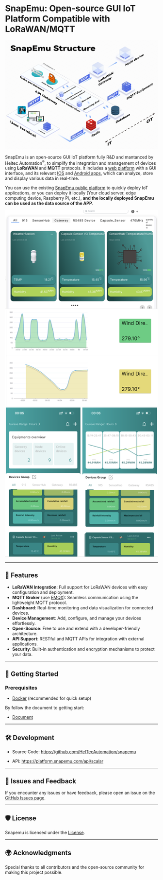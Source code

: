 # SnapEmu: Open-source GUI IoT Platform Compatible with LoRaWAN/MQTT

![](img/01.png)

SnapEmu is an open-source GUI IoT platform fully R&D and mantanced by [Heltec Automation](https://heltec.org/)<sup>®</sup>, to simplify the integration and management of devices using **LoRaWAN** and **MQTT** protocols. It includes a [web platform](https://snapemu.com/) with a GUI interface, and its relevant [IOS](https://apps.apple.com/cn/app/snapemu/id6475621820) and [Android apps](https://play.google.com/store/apps/details?id=com.heltec.snapemu_app), which can analyze, store and display various data in real-time.

You can use the existing [SnapEmu public platform](https://snapemu.com/) to quickly deploy IoT applications, or you can deploy it locally (Your cloud server, edge computing device, Raspberry Pi, etc.), **and the locally deployed SnapEmu can be used as the data source of the APP**.

<img src="img/02.png" alt="WebDashboard" style="zoom:50%;" />

<img src="img/03.png" alt="WebDashboard" style="zoom:50%;" />

<img src="img/04.png" alt="WebDashboard" style="zoom:50%;" />

---

## 🌟 Features

- **LoRaWAN Integration**: Full support for LoRaWAN devices with easy configuration and deployment.
- **MQTT Broker** (use [EMQX](https://github.com/emqx/emqx)): Seamless communication using the lightweight MQTT protocol.
- **Dashboard**: Real-time monitoring and data visualization for connected devices.
- **Device Management**: Add, configure, and manage your devices effortlessly.
- **Open-Source**: Free to use and extend with a developer-friendly architecture.
- **API Support**: RESTful and MQTT APIs for integration with external applications.
- **Security**: Built-in authentication and encryption mechanisms to protect your data.

---

## 🚀 Getting Started

### Prerequisites

- [Docker](https://www.docker.com/) (recommended for quick setup)

By follow the document to getting start:

- [Document](https://snapemudoc.readthedocs.io/en/latest/index.html)

---

## 🛠️ Development

- Source Code: https://github.com/HelTecAutomation/snapemu

- API: https://platform.snapemu.com/api/scalar

---

## 🐛 Issues and Feedback

If you encounter any issues or have feedback, please open an issue on the [GitHub Issues page](https://github.com/yourusername/Snapemu/issues).

---

## 🛡️ License

Snapemu is licensed under the [License](LICENSE).

---

## 🌍 Acknowledgments

Special thanks to all contributors and the open-source community for making this project possible.

